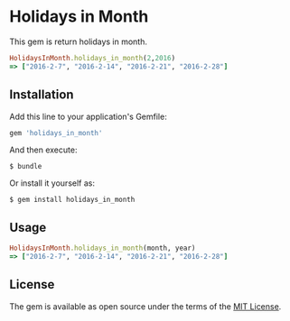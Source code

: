 # Holidays in Month

This gem is return holidays in month.

```ruby
HolidaysInMonth.holidays_in_month(2,2016)
=> ["2016-2-7", "2016-2-14", "2016-2-21", "2016-2-28"]
```

## Installation

Add this line to your application's Gemfile:

```ruby
gem 'holidays_in_month'
```

And then execute:

    $ bundle

Or install it yourself as:

    $ gem install holidays_in_month

## Usage

```ruby
HolidaysInMonth.holidays_in_month(month, year)
=> ["2016-2-7", "2016-2-14", "2016-2-21", "2016-2-28"]
```

## License

The gem is available as open source under the terms of the [MIT License](http://opensource.org/licenses/MIT).
